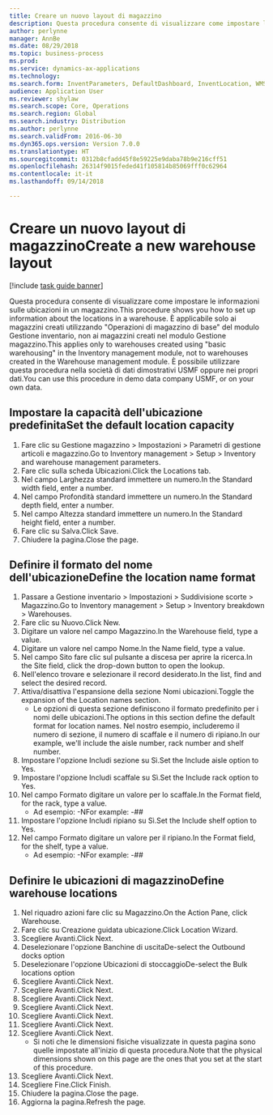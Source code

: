 ```yaml
--- 
title: Creare un nuovo layout di magazzino
description: Questa procedura consente di visualizzare come impostare le informazioni sulle ubicazioni in un magazzino.
author: perlynne
manager: AnnBe
ms.date: 08/29/2018
ms.topic: business-process
ms.prod: 
ms.service: dynamics-ax-applications
ms.technology: 
ms.search.form: InventParameters, DefaultDashboard, InventLocation, WMSLocationWizard
audience: Application User
ms.reviewer: shylaw
ms.search.scope: Core, Operations
ms.search.region: Global
ms.search.industry: Distribution
ms.author: perlynne
ms.search.validFrom: 2016-06-30
ms.dyn365.ops.version: Version 7.0.0
ms.translationtype: HT
ms.sourcegitcommit: 0312b8cfadd45f8e59225e9daba78b9e216cff51
ms.openlocfilehash: 26314f9015feded41f105814b85069fff0c62964
ms.contentlocale: it-it
ms.lasthandoff: 09/14/2018

---
```

# <a name="create-a-new-warehouse-layout"></a><span data-ttu-id="ff649-103">Creare un nuovo layout di magazzino</span><span class="sxs-lookup"><span data-stu-id="ff649-103">Create a new warehouse layout</span></span>

[!include [task guide banner](../../includes/task-guide-banner.md)]

<span data-ttu-id="ff649-104">Questa procedura consente di visualizzare come impostare le informazioni sulle ubicazioni in un magazzino.</span><span class="sxs-lookup"><span data-stu-id="ff649-104">This procedure shows you how to set up information about the locations in a warehouse.</span></span> <span data-ttu-id="ff649-105">È applicabile solo ai magazzini creati utilizzando "Operazioni di magazzino di base" del modulo Gestione inventario, non ai magazzini creati nel modulo Gestione magazzino.</span><span class="sxs-lookup"><span data-stu-id="ff649-105">This applies only to warehouses created using "basic warehousing" in the Inventory management module, not to warehouses created in the Warehouse management module.</span></span> <span data-ttu-id="ff649-106">È possibile utilizzare questa procedura nella società di dati dimostrativi USMF oppure nei propri dati.</span><span class="sxs-lookup"><span data-stu-id="ff649-106">You can use this procedure in demo data company USMF, or on your own data.</span></span>


## <a name="set-the-default-location-capacity"></a><span data-ttu-id="ff649-107">Impostare la capacità dell'ubicazione predefinita</span><span class="sxs-lookup"><span data-stu-id="ff649-107">Set the default location capacity</span></span>
1. <span data-ttu-id="ff649-108">Fare clic su Gestione magazzino > Impostazioni > Parametri di gestione articoli e magazzino.</span><span class="sxs-lookup"><span data-stu-id="ff649-108">Go to Inventory management > Setup > Inventory and warehouse management parameters.</span></span>
2. <span data-ttu-id="ff649-109">Fare clic sulla scheda Ubicazioni.</span><span class="sxs-lookup"><span data-stu-id="ff649-109">Click the Locations tab.</span></span>
3. <span data-ttu-id="ff649-110">Nel campo Larghezza standard immettere un numero.</span><span class="sxs-lookup"><span data-stu-id="ff649-110">In the Standard width field, enter a number.</span></span>
4. <span data-ttu-id="ff649-111">Nel campo Profondità standard immettere un numero.</span><span class="sxs-lookup"><span data-stu-id="ff649-111">In the Standard depth field, enter a number.</span></span>
5. <span data-ttu-id="ff649-112">Nel campo Altezza standard immettere un numero.</span><span class="sxs-lookup"><span data-stu-id="ff649-112">In the Standard height field, enter a number.</span></span>
6. <span data-ttu-id="ff649-113">Fare clic su Salva.</span><span class="sxs-lookup"><span data-stu-id="ff649-113">Click Save.</span></span>
7. <span data-ttu-id="ff649-114">Chiudere la pagina.</span><span class="sxs-lookup"><span data-stu-id="ff649-114">Close the page.</span></span>

## <a name="define-the-location-name-format"></a><span data-ttu-id="ff649-115">Definire il formato del nome dell'ubicazione</span><span class="sxs-lookup"><span data-stu-id="ff649-115">Define the location name format</span></span>
1. <span data-ttu-id="ff649-116">Passare a Gestione inventario > Impostazioni > Suddivisione scorte > Magazzino.</span><span class="sxs-lookup"><span data-stu-id="ff649-116">Go to Inventory management > Setup > Inventory breakdown > Warehouses.</span></span>
2. <span data-ttu-id="ff649-117">Fare clic su Nuovo.</span><span class="sxs-lookup"><span data-stu-id="ff649-117">Click New.</span></span>
3. <span data-ttu-id="ff649-118">Digitare un valore nel campo Magazzino.</span><span class="sxs-lookup"><span data-stu-id="ff649-118">In the Warehouse field, type a value.</span></span>
4. <span data-ttu-id="ff649-119">Digitare un valore nel campo Nome.</span><span class="sxs-lookup"><span data-stu-id="ff649-119">In the Name field, type a value.</span></span>
5. <span data-ttu-id="ff649-120">Nel campo Sito fare clic sul pulsante a discesa per aprire la ricerca.</span><span class="sxs-lookup"><span data-stu-id="ff649-120">In the Site field, click the drop-down button to open the lookup.</span></span>
6. <span data-ttu-id="ff649-121">Nell'elenco trovare e selezionare il record desiderato.</span><span class="sxs-lookup"><span data-stu-id="ff649-121">In the list, find and select the desired record.</span></span>
7. <span data-ttu-id="ff649-122">Attiva/disattiva l'espansione della sezione Nomi ubicazioni.</span><span class="sxs-lookup"><span data-stu-id="ff649-122">Toggle the expansion of the Location names section.</span></span>
    * <span data-ttu-id="ff649-123">Le opzioni di questa sezione definiscono il formato predefinito per i nomi delle ubicazioni.</span><span class="sxs-lookup"><span data-stu-id="ff649-123">The options in this section define the default format for location names.</span></span> <span data-ttu-id="ff649-124">Nel nostro esempio, includeremo il numero di sezione, il numero di scaffale e il numero di ripiano.</span><span class="sxs-lookup"><span data-stu-id="ff649-124">In our example, we'll include the aisle number, rack number and shelf number.</span></span>  
8. <span data-ttu-id="ff649-125">Impostare l'opzione Includi sezione su Sì.</span><span class="sxs-lookup"><span data-stu-id="ff649-125">Set the Include aisle option to Yes.</span></span>
9. <span data-ttu-id="ff649-126">Impostare l'opzione Includi scaffale su Sì.</span><span class="sxs-lookup"><span data-stu-id="ff649-126">Set the Include rack option to Yes.</span></span> 
10. <span data-ttu-id="ff649-127">Nel campo Formato digitare un valore per lo scaffale.</span><span class="sxs-lookup"><span data-stu-id="ff649-127">In the Format field, for the rack, type a value.</span></span>
    * <span data-ttu-id="ff649-128">Ad esempio: -N</span><span class="sxs-lookup"><span data-stu-id="ff649-128">For example: -##</span></span>  
11. <span data-ttu-id="ff649-129">Impostare l'opzione Includi ripiano su Sì.</span><span class="sxs-lookup"><span data-stu-id="ff649-129">Set the Include shelf option to Yes.</span></span>
12. <span data-ttu-id="ff649-130">Nel campo Formato digitare un valore per il ripiano.</span><span class="sxs-lookup"><span data-stu-id="ff649-130">In the Format field, for the shelf, type a value.</span></span>
    * <span data-ttu-id="ff649-131">Ad esempio: -N</span><span class="sxs-lookup"><span data-stu-id="ff649-131">For example: -##</span></span>  

## <a name="define-warehouse-locations"></a><span data-ttu-id="ff649-132">Definire le ubicazioni di magazzino</span><span class="sxs-lookup"><span data-stu-id="ff649-132">Define warehouse locations</span></span>
1. <span data-ttu-id="ff649-133">Nel riquadro azioni fare clic su Magazzino.</span><span class="sxs-lookup"><span data-stu-id="ff649-133">On the Action Pane, click Warehouse.</span></span>
2. <span data-ttu-id="ff649-134">Fare clic su Creazione guidata ubicazione.</span><span class="sxs-lookup"><span data-stu-id="ff649-134">Click Location Wizard.</span></span>
3. <span data-ttu-id="ff649-135">Scegliere Avanti.</span><span class="sxs-lookup"><span data-stu-id="ff649-135">Click Next.</span></span>
4. <span data-ttu-id="ff649-136">Deselezionare l'opzione Banchine di uscita</span><span class="sxs-lookup"><span data-stu-id="ff649-136">De-select the Outbound docks option</span></span>
5. <span data-ttu-id="ff649-137">Deselezionare l'opzione Ubicazioni di stoccaggio</span><span class="sxs-lookup"><span data-stu-id="ff649-137">De-select the Bulk locations option</span></span>
6. <span data-ttu-id="ff649-138">Scegliere Avanti.</span><span class="sxs-lookup"><span data-stu-id="ff649-138">Click Next.</span></span>
7. <span data-ttu-id="ff649-139">Scegliere Avanti.</span><span class="sxs-lookup"><span data-stu-id="ff649-139">Click Next.</span></span>
8. <span data-ttu-id="ff649-140">Scegliere Avanti.</span><span class="sxs-lookup"><span data-stu-id="ff649-140">Click Next.</span></span>
9. <span data-ttu-id="ff649-141">Scegliere Avanti.</span><span class="sxs-lookup"><span data-stu-id="ff649-141">Click Next.</span></span>
10. <span data-ttu-id="ff649-142">Scegliere Avanti.</span><span class="sxs-lookup"><span data-stu-id="ff649-142">Click Next.</span></span>
11. <span data-ttu-id="ff649-143">Scegliere Avanti.</span><span class="sxs-lookup"><span data-stu-id="ff649-143">Click Next.</span></span>
12. <span data-ttu-id="ff649-144">Scegliere Avanti.</span><span class="sxs-lookup"><span data-stu-id="ff649-144">Click Next.</span></span>
    * <span data-ttu-id="ff649-145">Si noti che le dimensioni fisiche visualizzate in questa pagina sono quelle impostate all'inizio di questa procedura.</span><span class="sxs-lookup"><span data-stu-id="ff649-145">Note that the physical dimensions shown on this page are the ones that you set at the start of this procedure.</span></span>  
13. <span data-ttu-id="ff649-146">Scegliere Avanti.</span><span class="sxs-lookup"><span data-stu-id="ff649-146">Click Next.</span></span>
14. <span data-ttu-id="ff649-147">Scegliere Fine.</span><span class="sxs-lookup"><span data-stu-id="ff649-147">Click Finish.</span></span>
15. <span data-ttu-id="ff649-148">Chiudere la pagina.</span><span class="sxs-lookup"><span data-stu-id="ff649-148">Close the page.</span></span>
16. <span data-ttu-id="ff649-149">Aggiorna la pagina.</span><span class="sxs-lookup"><span data-stu-id="ff649-149">Refresh the page.</span></span>


